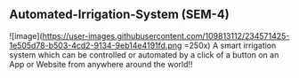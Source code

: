 ## Automated-Irrigation-System (SEM-4)
![image](https://user-images.githubusercontent.com/109813112/234571425-1e505d78-b503-4cd2-9134-9eb14e4191fd.png =250x)
A smart irrigation system which can be controlled or automated by a click of a button on an App or Website from anywhere around the world!! 
